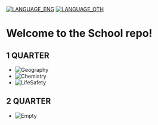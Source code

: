 [![LANGUAGE_ENG](https://img.shields.io/badge/-English-088?style=flat-square)](README.md) [![LANGUAGE_OTH](https://img.shields.io/badge/Google-translate-0?style=flat-square&logo=google&color=orange&labelColor=blue&logoColor=black)](https://github-com.translate.goog/THEBIGMISHA/School/?_x_tr_sl=en&_x_tr_tl=ru&_x_tr_hl=ru&_x_tr_pto=wapp)
# Welcome to the School repo!
## 1 QUARTER
  - ![Geography](src/1/Geography)
  - ![Chemistry](src/1/Chemistry)
  - ![LifeSafety](src/1/LifeSafety)
## 2 QUARTER
  - ![Empty](src/2/)

